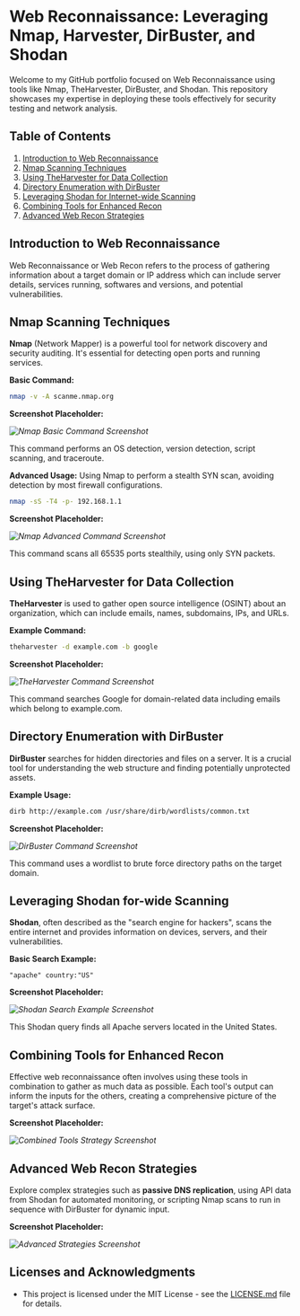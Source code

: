 # Web Reconnaissance: Leveraging Nmap, Harvester, DirBuster, and Shodan

Welcome to my GitHub portfolio focused on Web Reconnaissance using tools like Nmap, TheHarvester, DirBuster, and Shodan. This repository showcases my expertise in deploying these tools effectively for security testing and network analysis.

## Table of Contents

1. [Introduction to Web Reconnaissance](#introduction-to-web-reconnaissance)
2. [Nmap Scanning Techniques](#nmap-scanning-techniques)
3. [Using TheHarvester for Data Collection](#using-theharvester-for-data-collection)
4. [Directory Enumeration with DirBuster](#directory-enumeration-with-dirbuster)
5. [Leveraging Shodan for Internet-wide Scanning](#leveraging-shodan-for-internet-wide-scanning)
6. [Combining Tools for Enhanced Recon](#combining-tools-for-enhanced-recon)
7. [Advanced Web Recon Strategies](#advanced-web-recon-strategies)

## Introduction to Web Reconnaissance

Web Reconnaissance or Web Recon refers to the process of gathering information about a target domain or IP address which can include server details, services running, softwares and versions, and potential vulnerabilities.

## Nmap Scanning Techniques

**Nmap** (Network Mapper) is a powerful tool for network discovery and security auditing. It's essential for detecting open ports and running services.

**Basic Command:**

```bash
nmap -v -A scanme.nmap.org
```

**Screenshot Placeholder:**

_![Nmap Basic Command Screenshot](URL_to_image)_

This command performs an OS detection, version detection, script scanning, and traceroute.

**Advanced Usage:** Using Nmap to perform a stealth SYN scan, avoiding detection by most firewall configurations.

```bash
nmap -sS -T4 -p- 192.168.1.1
```

**Screenshot Placeholder:**

_![Nmap Advanced Command Screenshot](URL_to_image)_

This command scans all 65535 ports stealthily, using only SYN packets.

## Using TheHarvester for Data Collection

**TheHarvester** is used to gather open source intelligence (OSINT) about an organization, which can include emails, names, subdomains, IPs, and URLs.

**Example Command:**

```bash
theharvester -d example.com -b google
```

**Screenshot Placeholder:**

_![TheHarvester Command Screenshot](URL_to_image)_

This command searches Google for domain-related data including emails which belong to example.com.

## Directory Enumeration with DirBuster

**DirBuster** searches for hidden directories and files on a server. It is a crucial tool for understanding the web structure and finding potentially unprotected assets.

**Example Usage:**

```bash
dirb http://example.com /usr/share/dirb/wordlists/common.txt
```

**Screenshot Placeholder:**

_![DirBuster Command Screenshot](URL_to_image)_

This command uses a wordlist to brute force directory paths on the target domain.

## Leveraging Shodan for-wide Scanning

**Shodan**, often described as the "search engine for hackers", scans the entire internet and provides information on devices, servers, and their vulnerabilities.

**Basic Search Example:**

```
"apache" country:"US"
```

**Screenshot Placeholder:**

_![Shodan Search Example Screenshot](URL_to_image)_

This Shodan query finds all Apache servers located in the United States.

## Combining Tools for Enhanced Recon

Effective web reconnaissance often involves using these tools in combination to gather as much data as possible. Each tool's output can inform the inputs for the others, creating a comprehensive picture of the target's attack surface.

**Screenshot Placeholder:**

_![Combined Tools Strategy Screenshot](URL_to_image)_

## Advanced Web Recon Strategies

Explore complex strategies such as **passive DNS replication**, using API data from Shodan for automated monitoring, or scripting Nmap scans to run in sequence with DirBuster for dynamic input.

**Screenshot Placeholder:**

_![Advanced Strategies Screenshot](URL_to_image)_

## Licenses and Acknowledgments

- This project is licensed under the MIT License - see the [LICENSE.md](LICENSE.md) file for details.
